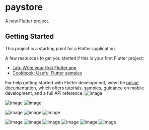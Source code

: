 # paystore

A new Flutter project.

## Getting Started

This project is a starting point for a Flutter application.

A few resources to get you started if this is your first Flutter project:

- [Lab: Write your first Flutter app](https://docs.flutter.dev/get-started/codelab)
- [Cookbook: Useful Flutter samples](https://docs.flutter.dev/cookbook)

For help getting started with Flutter development, view the
[online documentation](https://docs.flutter.dev/), which offers tutorials,
samples, guidance on mobile development, and a full API reference.
![image](https://github.com/tvishabhatt/PlayStore2/assets/122964289/60a43ba9-6dfb-47e7-a798-da5b7c5d9fc2)

![image](https://github.com/tvishabhatt/PlayStore2/assets/122964289/6c84e07f-e575-4f1d-973b-86d315b60899)
![image](https://github.com/tvishabhatt/PlayStore2/assets/122964289/9d1da7a1-26e6-414d-adfe-29a21723d217)

![image](https://github.com/tvishabhatt/PlayStore2/assets/122964289/841cc045-9be4-4c8f-84eb-81a0db4586c6)
![image](https://github.com/tvishabhatt/PlayStore2/assets/122964289/2c705aef-e118-4cbd-a8f2-f4b330c6dc63)
![image](https://github.com/tvishabhatt/PlayStore2/assets/122964289/1414fc54-f82c-49a0-9e97-2f3a0e74d84c)

![image](https://github.com/tvishabhatt/PlayStore2/assets/122964289/9ab15ab0-ba79-4ad3-bb3f-34bada02bd86)
![image](https://github.com/tvishabhatt/PlayStore2/assets/122964289/fd496674-6f4e-4560-beb6-eca5530418c1)
![image](https://github.com/tvishabhatt/PlayStore2/assets/122964289/2e7d3acd-3b6a-4c6f-afae-fb580302cc82)
![image](https://github.com/tvishabhatt/PlayStore2/assets/122964289/a2bde0d1-840e-4860-bf3b-781c384a8d60)
![image](https://github.com/tvishabhatt/PlayStore2/assets/122964289/9d223da6-d880-408b-b057-9d65c1195361)
![image](https://github.com/tvishabhatt/PlayStore2/assets/122964289/16f81435-5d1f-4190-9f6a-2b4a0f73036d)






